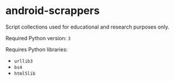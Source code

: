 # android-scrappers

Script collections used for educational and research purposes only.

Required Python version: `3`

Requires Python libraries: 

- `urllib3`
- `bs4`
- `html5lib`
